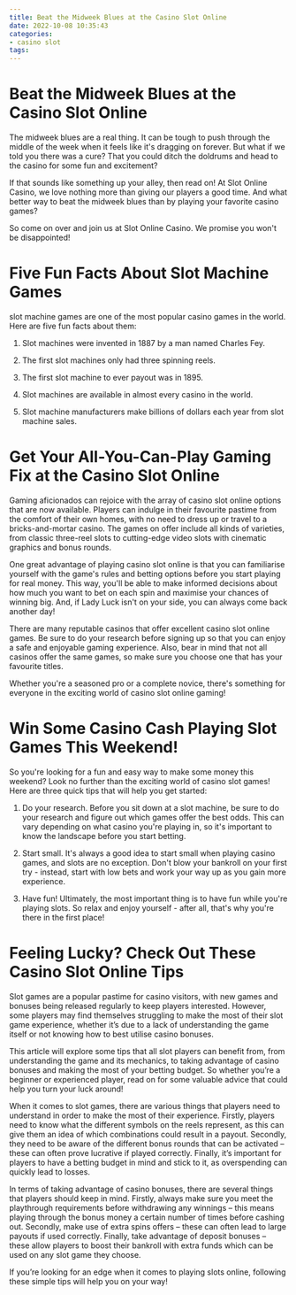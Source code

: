 ```yaml
---
title: Beat the Midweek Blues at the Casino Slot Online 
date: 2022-10-08 10:35:43
categories:
- casino slot
tags:
---
```



#  Beat the Midweek Blues at the Casino Slot Online 

The midweek blues are a real thing. It can be tough to push through the middle of the week when it feels like it's dragging on forever. But what if we told you there was a cure? That you could ditch the doldrums and head to the casino for some fun and excitement?

If that sounds like something up your alley, then read on! At Slot Online Casino, we love nothing more than giving our players a good time. And what better way to beat the midweek blues than by playing your favorite casino games?

So come on over and join us at Slot Online Casino. We promise you won't be disappointed!

#  Five Fun Facts About Slot Machine Games 

 slot machine games are one of the most popular casino games in the world. Here are five fun facts about them:

1. Slot machines were invented in 1887 by a man named Charles Fey.

2. The first slot machines only had three spinning reels.

3. The first slot machine to ever payout was in 1895.

4. Slot machines are available in almost every casino in the world.

5. Slot machine manufacturers make billions of dollars each year from slot machine sales.

#  Get Your All-You-Can-Play Gaming Fix at the Casino Slot Online 
Gaming aficionados can rejoice with the array of casino slot online options that are now available. Players can indulge in their favourite pastime from the comfort of their own homes, with no need to dress up or travel to a bricks-and-mortar casino. The games on offer include all kinds of varieties, from classic three-reel slots to cutting-edge video slots with cinematic graphics and bonus rounds. 

One great advantage of playing casino slot online is that you can familiarise yourself with the game's rules and betting options before you start playing for real money. This way, you'll be able to make informed decisions about how much you want to bet on each spin and maximise your chances of winning big. And, if Lady Luck isn't on your side, you can always come back another day! 

There are many reputable casinos that offer excellent casino slot online games. Be sure to do your research before signing up so that you can enjoy a safe and enjoyable gaming experience. Also, bear in mind that not all casinos offer the same games, so make sure you choose one that has your favourite titles. 

Whether you're a seasoned pro or a complete novice, there's something for everyone in the exciting world of casino slot online gaming!

#  Win Some Casino Cash Playing Slot Games This Weekend! 

So you're looking for a fun and easy way to make some money this weekend? Look no further than the exciting world of casino slot games! Here are three quick tips that will help you get started:

1. Do your research. Before you sit down at a slot machine, be sure to do your research and figure out which games offer the best odds. This can vary depending on what casino you're playing in, so it's important to know the landscape before you start betting.

2. Start small. It's always a good idea to start small when playing casino games, and slots are no exception. Don't blow your bankroll on your first try - instead, start with low bets and work your way up as you gain more experience.

3. Have fun! Ultimately, the most important thing is to have fun while you're playing slots. So relax and enjoy yourself - after all, that's why you're there in the first place!

#  Feeling Lucky? Check Out These Casino Slot Online Tips

Slot games are a popular pastime for casino visitors, with new games and bonuses being released regularly to keep players interested. However, some players may find themselves struggling to make the most of their slot game experience, whether it’s due to a lack of understanding the game itself or not knowing how to best utilise casino bonuses. 

This article will explore some tips that all slot players can benefit from, from understanding the game and its mechanics, to taking advantage of casino bonuses and making the most of your betting budget. So whether you’re a beginner or experienced player, read on for some valuable advice that could help you turn your luck around!

When it comes to slot games, there are various things that players need to understand in order to make the most of their experience. Firstly, players need to know what the different symbols on the reels represent, as this can give them an idea of which combinations could result in a payout. Secondly, they need to be aware of the different bonus rounds that can be activated – these can often prove lucrative if played correctly. Finally, it’s important for players to have a betting budget in mind and stick to it, as overspending can quickly lead to losses.

In terms of taking advantage of casino bonuses, there are several things that players should keep in mind. Firstly, always make sure you meet the playthrough requirements before withdrawing any winnings – this means playing through the bonus money a certain number of times before cashing out. Secondly, make use of extra spins offers – these can often lead to large payouts if used correctly. Finally, take advantage of deposit bonuses – these allow players to boost their bankroll with extra funds which can be used on any slot game they choose.

If you’re looking for an edge when it comes to playing slots online, following these simple tips will help you on your way!